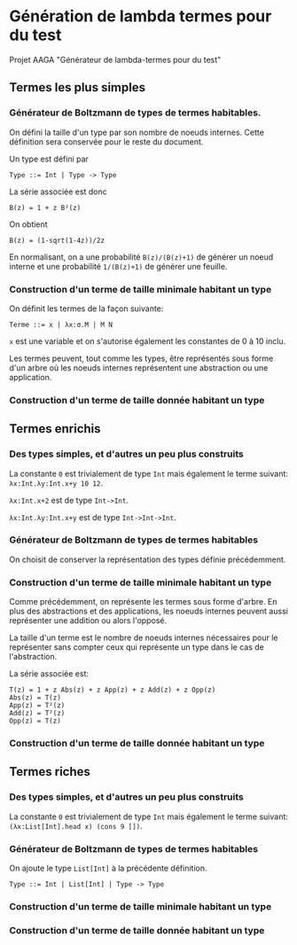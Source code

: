 # Génération de lambda termes pour du test
Projet AAGA "Générateur de lambda-termes pour du test"

## Termes les plus simples

### Générateur de Boltzmann de types de termes habitables.

On défini la taille d'un type par son nombre de noeuds internes. Cette définition sera conservée pour le reste du document.

Un type est défini par

    Type ::= Int | Type -> Type
  
La série associée est donc

    B(z) = 1 + z B²(z)
    
On obtient

    B(z) = (1-sqrt(1-4z))/2z
    
En normalisant, on a une probabilité `B(z)/(B(z)+1)` de générer un noeud interne et une probabilité `1/(B(z)+1)` de générer une feuille.

<!-- Ajouter la contrainte sur z -->
    
### Construction d'un terme de taille minimale habitant un type

On définit les termes de la façon suivante:
    
    Terme ::= x | λx:σ.M | M N
    
`x` est une variable et on s'autorise également les constantes de 0 à 10 inclu.

Les termes peuvent, tout comme les types, être représentés sous forme d'un arbre où les noeuds internes représentent une abstraction ou une application.

<!-- Expliquer comment on représente chaque élément sous forme d'arbre -->

### Construction d'un terme de taille donnée habitant un type
    
## Termes enrichis

### Des types simples, et d'autres un peu plus construits

La constante `0` est trivialement de type `Int` mais également le terme suivant: `λx:Int.λy:Int.x+y 10 12`.

`λx:Int.x+2` est de type `Int->Int`.

`λx:Int.λy:Int.x+y` est de type `Int->Int->Int`.

### Générateur de Boltzmann de types de termes habitables

On choisit de conserver la représentation des types définie précédemment.

<!-- Expliquer pourquoi on peut se passer de flèche+ et flèche- -->

### Construction d'un terme de taille minimale habitant un type

Comme précédemment, on représente les termes sous forme d'arbre. En plus des abstractions et des applications, les noeuds internes peuvent aussi représenter une addition ou alors l'opposé.

La taille d'un terme est le nombre de noeuds internes nécessaires pour le représenter sans compter ceux qui représente un type dans le cas de l'abstraction.

La série associée est:

    T(z) = 1 + z Abs(z) + z App(z) + z Add(z) + z Opp(z)
    Abs(z) = T(z)
    App(z) = T²(z)
    Add(z) = T²(z)
    Opp(z) = T(z)

### Construction d'un terme de taille donnée habitant un type

## Termes riches

### Des types simples, et d'autres un peu plus construits

La constante `0` est trivialement de type `Int` mais également le terme suivant: `(λx:List[Int].head x) (cons 9 [])`.

### Générateur de Boltzmann de types de termes habitables

On ajoute le type `List[Int]` à la précédente définition.

    Type ::= Int | List[Int] | Type -> Type

### Construction d'un terme de taille minimale habitant un type

### Construction d'un terme de taille donnée habitant un type
